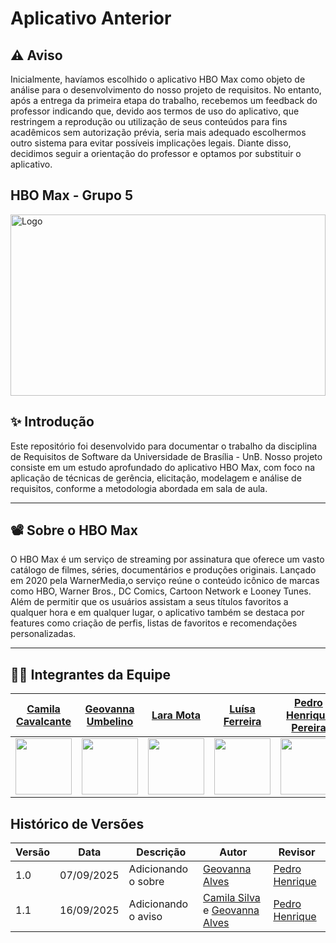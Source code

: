 # Aplicativo Anterior

## ⚠️ Aviso

Inicialmente, havíamos escolhido o aplicativo HBO Max como objeto de análise para o desenvolvimento do nosso projeto de requisitos. No entanto, após a entrega da primeira etapa do trabalho, recebemos um feedback do professor indicando que, devido aos termos de uso do aplicativo, que restringem a reprodução ou utilização de seus conteúdos para fins acadêmicos sem autorização prévia, seria mais adequado escolhermos outro sistema para evitar possíveis implicações legais. Diante disso, decidimos seguir a orientação do professor e optamos por substituir o aplicativo.

## HBO Max - Grupo 5

<div aling="center">
   <a href="https://www.hbomax.com/br/pt" target="_blank">
        <img src="https://i.postimg.cc/0yT2v637/HBO-Max-logo.jpg"  height="290x"  width="100%" alt="Logo"/>
    </a>
</div>

## ✨ Introdução

Este repositório foi desenvolvido para documentar o trabalho da disciplina de Requisitos de Software da Universidade de Brasília - UnB. Nosso projeto consiste em um estudo aprofundado
do aplicativo HBO Max, com foco na aplicação de técnicas de gerência, elicitação, modelagem e análise de requisitos, conforme a metodologia abordada em sala de aula.

---

## 📽️ Sobre o HBO Max

O HBO Max é um serviço de streaming por assinatura que oferece um vasto catálogo de filmes, séries, documentários e produções originais.
Lançado em 2020 pela WarnerMedia,o serviço reúne o conteúdo icônico de marcas como HBO, Warner Bros., DC Comics, Cartoon Network e Looney Tunes.
Além de permitir que os usuários assistam a seus títulos favoritos a qualquer hora e em qualquer lugar, o aplicativo também se destaca por features como criação de perfis, listas de favoritos e recomendações personalizadas.

---

## 👨‍💻 Integrantes da Equipe

| <span style="color:black;">[Camila Cavalcante](https://github.com/CamilaSilvaC)</span> | <span style="color:black;">[Geovanna Umbelino](https://github.com/GeovannaUmbelino)</span> | <span style="color:black;">[Lara Mota](https://github.com/mel14-hub)</span> | <span style="color:black;">[Luísa Ferreira](https://github.com/luisa12ll)</span> | <span style="color:black;">[Pedro Henrique Pereira](https://github.com/pedrohpsantos)</span> | <span style="color:black;">[Yan Matheus Aguiar](https://github.com/Yanmatheus0812)</span> |
|---|---|---|---|---|---|
| <div align="center"><img src="https://github.com/CamilaSilvaC.png" width="90"></div> | <div align="center"><img src="https://github.com/GeovannaUmbelino.png" width="90"></div> | <div align="center"><img src="https://github.com/mel14-hub.png" width="90"></div> | <div align="center"><img src="https://github.com/luisa12ll.png" width="90"></div> | <div align="center"><img src="https://github.com/pedrohpsantos.png" width="90"></div> | <div align="center"><img src="https://github.com/Yanmatheus0812.png" width="90"></div> |

## Histórico de Versões

| Versão | Data       | Descrição                   | Autor             | Revisor         |
|--------|------------|-----------------------------|-------------------|-----------------|
| 1.0    | 07/09/2025 | Adicionando o sobre       |   [Geovanna Alves](https://github.com/GeovannaUmbelino)  | [Pedro Henrique](https://github.com/pedrohpsantos)  |
| 1.1    | 16/09/2025 | Adicionando o aviso       |   [Camila Silva](https://github.com/CamilaSilvaC) e [Geovanna Alves](https://github.com/GeovannaUmbelino) | [Pedro Henrique](https://github.com/pedrohpsantos)  |
